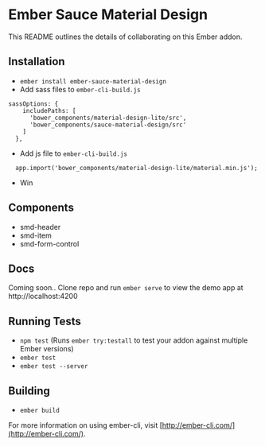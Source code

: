 # Ember Sauce Material Design

This README outlines the details of collaborating on this Ember addon.

## Installation

* `ember install ember-sauce-material-design`
* Add sass files to `ember-cli-build.js`

```
sassOptions: {
    includePaths: [
      'bower_components/material-design-lite/src',
      'bower_components/sauce-material-design/src'
    ]
  },
```
* Add js file to `ember-cli-build.js`

```
  app.import('bower_components/material-design-lite/material.min.js');
```
* Win

## Components

* smd-header
* smd-item
* smd-form-control

## Docs

Coming soon.. Clone repo and run `ember serve` to view the demo app at http://localhost:4200

## Running Tests

* `npm test` (Runs `ember try:testall` to test your addon against multiple Ember versions)
* `ember test`
* `ember test --server`

## Building

* `ember build`

For more information on using ember-cli, visit [http://ember-cli.com/](http://ember-cli.com/).
